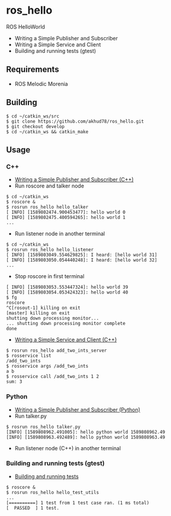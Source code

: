 # ros_hello
ROS HelloWorld

- Writing a Simple Publisher and Subscriber
- Writing a Simple Service and Client
- Building and running tests (gtest)

## Requirements
- ROS Melodic Morenia

## Building
```
$ cd ~/catkin_ws/src
$ git clone https://github.com/akhud78/ros_hello.git
$ git checkout develop
$ cd ~/catkin_ws && catkin_make
```

## Usage
### C++
- [Writing a Simple Publisher and Subscriber (C++)](http://wiki.ros.org/ROS/Tutorials/WritingPublisherSubscriber%28c%2B%2B%29)
- Run roscore and talker node
```
$ cd ~/catkin_ws
$ roscore &
$ rosrun ros_hello hello_talker
[ INFO] [1589802474.900453477]: hello world 0
[ INFO] [1589802475.400594265]: hello world 1
...
```
- Run listener node in another terminal
```
$ cd ~/catkin_ws
$ rosrun ros_hello hello_listener
[ INFO] [1589803049.554629825]: I heard: [hello world 31]
[ INFO] [1589803050.054440248]: I heard: [hello world 32]
...
```
- Stop roscore in first terminal
```
[ INFO] [1589803053.553447324]: hello world 39
[ INFO] [1589803054.053424323]: hello world 40
$ fg
roscore
^C[rosout-1] killing on exit
[master] killing on exit
shutting down processing monitor...
... shutting down processing monitor complete
done
```
- [Writing a Simple Service and Client (C++)](http://wiki.ros.org/ROS/Tutorials/WritingServiceClient%28c%2B%2B%29)
```
$ rosrun ros_hello add_two_ints_server
$ rosservice list
/add_two_ints
$ rosservice args /add_two_ints
a b
$ rosservice call /add_two_ints 1 2
sum: 3
```
### Python
- [Writing a Simple Publisher and Subscriber (Python)](http://wiki.ros.org/ROS/Tutorials/WritingPublisherSubscriber%28python%29)
- Run talker.py
```
$ rosrun ros_hello talker.py
[INFO] [1589808962.491005]: hello python world 1589808962.49
[INFO] [1589808963.492489]: hello python world 1589808963.49
```
- Run listener node (C++) in another terminal
### Building and running tests (gtest)
- [Building and running tests](http://wiki.ros.org/gtest)
```
$ roscore &
$ rosrun ros_hello hello_test_utils
...
[==========] 1 test from 1 test case ran. (1 ms total)
[  PASSED  ] 1 test.
```